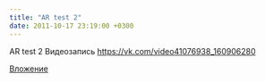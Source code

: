 ```yaml
---
title: "AR test 2"
date: 2011-10-17 23:19:00 +0300
---
```


AR test 2
Видеозапись
https://vk.com/video41076938_160906280

[Вложение](https://vk.com/video41076938_160906280)
